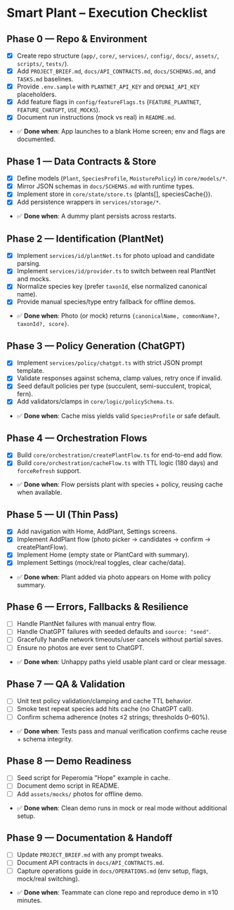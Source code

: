 ﻿# Smart Plant – Execution Checklist

## Phase 0 — Repo & Environment
- [x] Create repo structure (`app/`, `core/`, `services/`, `config/`, `docs/`, `assets/`, `scripts/`, `tests/`).
- [x] Add `PROJECT_BRIEF.md`, `docs/API_CONTRACTS.md`, `docs/SCHEMAS.md`, and `TASKS.md` baselines.
- [x] Provide `.env.sample` with `PLANTNET_API_KEY` and `OPENAI_API_KEY` placeholders.
- [x] Add feature flags in `config/featureFlags.ts` (`FEATURE_PLANTNET`, `FEATURE_CHATGPT`, `USE_MOCKS`).
- [x] Document run instructions (mock vs real) in `README.md`.
- ✅ **Done when**: App launches to a blank Home screen; env and flags are documented.

## Phase 1 — Data Contracts & Store
- [x] Define models (`Plant`, `SpeciesProfile`, `MoisturePolicy`) in `core/models/*`.
- [x] Mirror JSON schemas in `docs/SCHEMAS.md` with runtime types.
- [x] Implement store in `core/state/store.ts` (plants[], speciesCache{}).
- [x] Add persistence wrappers in `services/storage/*`.
- ✅ **Done when**: A dummy plant persists across restarts.

## Phase 2 — Identification (PlantNet)
- [x] Implement `services/id/plantNet.ts` for photo upload and candidate parsing.
- [x] Implement `services/id/provider.ts` to switch between real PlantNet and mocks.
- [x] Normalize species key (prefer `taxonId`, else normalized canonical name).
- [x] Provide manual species/type entry fallback for offline demos.
- ✅ **Done when**: Photo (or mock) returns `{canonicalName, commonName?, taxonId?, score}`.

## Phase 3 — Policy Generation (ChatGPT)
- [x] Implement `services/policy/chatgpt.ts` with strict JSON prompt template.
- [x] Validate responses against schema, clamp values, retry once if invalid.
- [x] Seed default policies per type (succulent, semi-succulent, tropical, fern).
- [x] Add validators/clamps in `core/logic/policySchema.ts`.
- ✅ **Done when**: Cache miss yields valid `SpeciesProfile` or safe default.

## Phase 4 — Orchestration Flows
- [x] Build `core/orchestration/createPlantFlow.ts` for end-to-end add flow.
- [x] Build `core/orchestration/cacheFlow.ts` with TTL logic (180 days) and `forceRefresh` support.
- ✅ **Done when**: Flow persists plant with species + policy, reusing cache when available.

## Phase 5 — UI (Thin Pass)
- [x] Add navigation with Home, AddPlant, Settings screens.
- [x] Implement AddPlant flow (photo picker → candidates → confirm → createPlantFlow).
- [x] Implement Home (empty state or PlantCard with summary).
- [x] Implement Settings (mock/real toggles, clear cache/data).
- ✅ **Done when**: Plant added via photo appears on Home with policy summary.

## Phase 6 — Errors, Fallbacks & Resilience
- [ ] Handle PlantNet failures with manual entry flow.
- [ ] Handle ChatGPT failures with seeded defaults and `source: "seed"`.
- [ ] Gracefully handle network timeouts/user cancels without partial saves.
- [ ] Ensure no photos are ever sent to ChatGPT.
- ✅ **Done when**: Unhappy paths yield usable plant card or clear message.

## Phase 7 — QA & Validation
- [ ] Unit test policy validation/clamping and cache TTL behavior.
- [ ] Smoke test repeat species add hits cache (no ChatGPT call).
- [ ] Confirm schema adherence (notes ≤2 strings; thresholds 0–60%).
- ✅ **Done when**: Tests pass and manual verification confirms cache reuse + schema integrity.

## Phase 8 — Demo Readiness
- [ ] Seed script for Peperomia "Hope" example in cache.
- [ ] Document demo script in README.
- [ ] Add `assets/mocks/` photos for offline demo.
- ✅ **Done when**: Clean demo runs in mock or real mode without additional setup.

## Phase 9 — Documentation & Handoff
- [ ] Update `PROJECT_BRIEF.md` with any prompt tweaks.
- [ ] Document API contracts in `docs/API_CONTRACTS.md`.
- [ ] Capture operations guide in `docs/OPERATIONS.md` (env setup, flags, mock/real switching).
- ✅ **Done when**: Teammate can clone repo and reproduce demo in ≤10 minutes.



